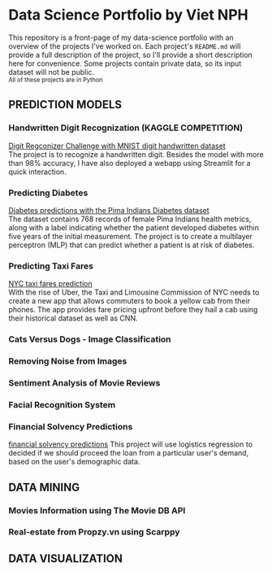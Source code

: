 # Data Science Portfolio by Viet NPH
This repository is a front-page of my data-science portfolio with an overview of the projects I've worked on. Each project's `README.md` will provide a full description of the project, so I'll provide a short description here for convenience. 
Some projects contain private data, so its input dataset will not be public.<br/>
<sub>All of these projects are in Python</sub>

## PREDICTION MODELS

### Handwritten Digit Recognization (KAGGLE COMPETITION)
[Digit Regconizer Challenge with MNIST digit handwritten dataset](https://github.com/vietthewildman/kaggle-competition-digit-regconizer)<br/>
The project is to recognize a handwritten digit. Besides the model with more than 98% accuracy, I have also deployed a webapp using Streamlit for a quick interaction.

### Predicting Diabetes
[Diabetes predictions with the Pima Indians Diabetes dataset](https://github.com/vietthewildman/diabetes-prediction)</br>
The dataset contains 768 records of female Pima Indians health metrics, along with a label indicating whether the patient developed diabetes within five years of the initial measurement. The project is to create a multilayer perceptron (MLP) that can predict whether a patient is at risk of diabetes. 

### Predicting Taxi Fares
[NYC taxi fares prediction](https://github.com/vietthewildman/NYC-taxi-fares-prediction)</br>
With the rise of Uber, the Taxi and Limousine Commission of NYC needs to create a new app that allows commuters to book a yellow cab from their phones. The app provides fare pricing upfront before they hail a cab using their historical dataset as well as CNN.

### Cats Versus Dogs - Image Classification


### Removing Noise from Images


### Sentiment Analysis of Movie Reviews


### Facial Recognition System


### Financial Solvency Predictions
[financial solvency predictions](https://github.com/vietthewildman/fintech-financial-solvency-predictions)
This project will use logistics regression to decided if we should proceed the loan from a particular user's demand, based on the user's demographic data.

## DATA MINING

### Movies Information using The Movie DB API

### Real-estate from Propzy.vn using Scarppy

## DATA VISUALIZATION

### 

